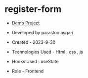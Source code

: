 # register-form


- [Demo Project]()

- Developed by parastoo asgari

- Created - 2023-9-30

- Technologies Used - Html , css , js 

- Hooks Used : useState 

- Role - Frontend


